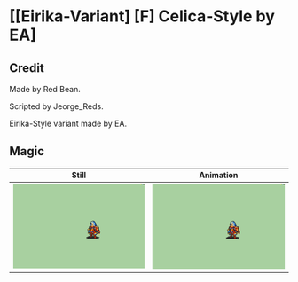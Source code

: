 # [\[Eirika-Variant\] \[F\] Celica-Style by EA]

## Credit

Made by Red Bean.

Scripted by Jeorge_Reds.

Eirika-Style variant made by EA.
	
## Magic

| Still | Animation |
| :---: | :-------: |
| ![Magic still](./Magic_000.png) | ![Magic animation](./Magic.gif) |
